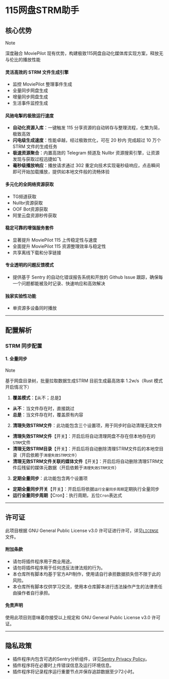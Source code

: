 # 115网盘STRM助手

## 核心优势

> [!NOTE]
> 深度融合 MoviePilot 现有优势，构建极致115网盘自动化媒体库实现方案，释放无与伦比的播放性能

#### **灵活高效的 STRM 文件生成引擎**
- 监控 MoviePilot 整理事件生成
- 全量同步网盘生成
- 增量同步网盘生成
- 生活事件监控生成
#### **风驰电掣的极致运行速度**
- **自动化资源入库**：一键触发 115 分享资源的自动转存与整理流程，化繁为简，极致高效
- **闪电级生成速度**：性能卓越，经过极致优化，可在 20 秒内 完成超过 10 万个 STRM 文件的生成任务
- **极速资源聚合**：内置高效的 Telegram 频道及 Nullbr 资源搜索引擎，让资源发现与获取过程迅捷如飞
- **毫秒级播放响应**：播放请求通过 302 重定向技术实现毫秒级响应，点击瞬间即可开始加载播放，提供如本地文件般的流畅体验
#### **多元化的全网络资源获取**
- TG频道获取
- Nullbr资源获取
- OOF Bot资源获取
- 阿里云盘资源秒传获取
#### **稳定可靠的增强服务套件**
- 显著提升 MoviePilot 115 上传稳定性与速度
- 全面提升 MoviePilot 115 资源整理效率与稳定性
- 共享离线下载和分享链接
#### **专业透明的问题反馈模式**
- 提供基于 Sentry 的自动化错误报告系统和开放的 Github Issue 跟踪，确保每一个问题都能被及时记录、快速响应和高效解决
#### **独家实验性功能**
- 单资源多设备同时播放

-------

## 配置解析

### STRM 同步配置

#### 1. 全量同步

> [!NOTE]
> 基于网盘目录树，批量拉取数据生成STRM
> 目前生成最高效率 1.2w/s（Rust 模式开启情况下）

1. **覆盖模式**：【从不；总是】
- **从不**：当文件存在时，直接跳过
- **总是**：当文件存在时，覆盖原有内容
2. **清理失效STRM文件**：此功能包含三个设置项，用于同步时自动清理无效文件
- **清理失效STRM文件**【开关】：开启后将自动清理网盘不存在但本地存在的`STRM`文件
- **清理无效STRM目录**【开关】：开启后将自动删除清理STRM文件后的本地空目录（开启依赖于`清理失效STRM文件`）
- **清理无效STRM文件关联的媒体文件**【开关】：开启后将自动删除清理STRM文件后残留的媒体元数据（开启依赖于`清理失效STRM文件`）
3. **定期全量同步**：此功能包含两个设置项
- **定期全量同步开关**【开关】：开启后将依据`运行全量同步周期`定期执行全量同步
- **运行全量同步周期**【Cron】：执行周期，五位`Cron`表达式

-------

## 许可证

此项目根据 GNU General Public License v3.0 许可证进行许可，详见[`LICENSE`](https://github.com/DDS-Derek/MoviePilot-Plugins/blob/main/LICENSE) 文件。

#### 附加条款

- 请勿将插件程序用于商业用途。
- 请勿将插件程序用于任何违反法律法规的行为。
- 本仓库所有脚本均基于官方API制作，使用请自行承担数据损失但不限于此的风险。
- 本仓库所有脚本仅供学习交流，使用本仓库脚本进行违法操作产生的法律责任由操作者自行承担。

#### 免责声明

使用此项目则意味着你接受以上规定和 GNU General Public License v3.0 许可证。

-------

## 隐私政策

- 插件程序内包含可选的Sentry分析组件，详见[Sentry Privacy Policy](https://sentry.io/privacy/)。
- 插件程序将在必要时上传错误信息及运行环境信息。
- 插件程序将记录程序运行重要节点并保存追踪数据至少72小时。
